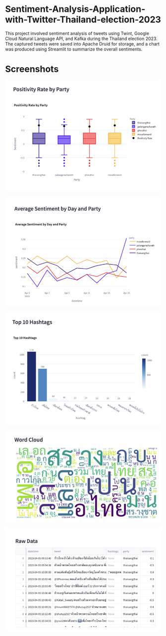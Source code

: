 # Sentiment-Analysis-Application-with-Twitter-Thailand-election-2023

This project involved sentiment analysis of tweets using Twint, Google Cloud Natural Language API, and Kafka during the Thailand election 2023. 
The captured tweets were saved into Apache Druid for storage, and a chart was produced using Streamlit to summarize the overall sentiments.

# Screenshots

![title](./Screenshots/PositiveRateByParty.png)

![title](./Screenshots/AvgSentimentByDay.png)

![title](./Screenshots/TopHashtags.png)

![title](./Screenshots/WordCloud.png)

![title](./Screenshots/RawData.png)
